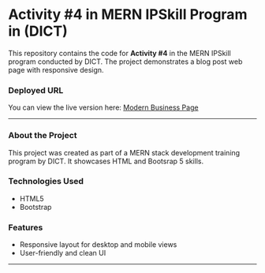 # Activity #4 in MERN IPSkill Program in (DICT)

This repository contains the code for **Activity #4** in the MERN IPSkill program conducted by DICT. The project demonstrates a blog post web page with responsive design.

### Deployed URL
You can view the live version here: [Modern Business Page](https://keithcyrilldiaz.github.io/BlogPost-using-Bootstrap5/)

---

### About the Project
This project was created as part of a MERN stack development training program by DICT. It showcases HTML and Bootsrap 5 skills.

### Technologies Used
- HTML5
- Bootstrap

### Features
- Responsive layout for desktop and mobile views
- User-friendly and clean UI

---
